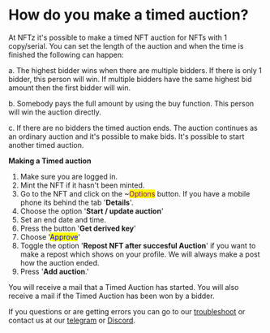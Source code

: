 # How do you make a timed auction?

At NFTz it's possible to make a timed NFT auction for NFTs with 1 copy/serial. You can set the length of the auction and when the time is finished the following can happen:

a. The highest bidder wins when there are multiple bidders. If there is only 1 bidder, this person will win. If multiple bidders have the same highest bid amount then the first bidder will win.&#x20;

b. Somebody pays the full amount by using the buy function. This person will win the auction directly.

c. If there are no bidders the timed auction ends. The auction continues as an ordinary auction and it's possible to make bids. It's possible to start another timed auction. &#x20;



**Making a Timed auction**

1. Make sure you are logged in.
2. Mint the NFT if it hasn't been minted.
3. Go to the NFT and click on the  \~<mark style="color:purple;">Options</mark> button. If you have a mobile phone its behind the tab '**Details**'.&#x20;
4. Choose the option '**Start / update auction**'
5. Set an end date and time.
6. Press the button '**Get derived key**'
7. Choose '<mark style="color:blue;">Approve</mark>'
8. Toggle the option '**Repost NFT after succesful Auction**' if you want to make a repost which shows on your profile. We will always make a post how the auction ended.&#x20;
9. Press '**Add auction**.'&#x20;

You will receive a mail that a Timed Auction has started. You will also receive a mail if the Timed Auction has been won by a bidder.



If you questions or are getting errors you can go to our [troubleshoot](../../troubleshoot/troubleshoot.md) or contact us at our [telegram](https://t.me/+qdNeX8CYB\_swZTQx) or [Discord](https://discord.gg/jQ34WMMZce).&#x20;

<figure><img src="../../.gitbook/assets/6.jpg" alt=""><figcaption></figcaption></figure>

<figure><img src="../../.gitbook/assets/5.jpg" alt=""><figcaption></figcaption></figure>

<figure><img src="../../.gitbook/assets/4.jpg" alt=""><figcaption></figcaption></figure>

<figure><img src="../../.gitbook/assets/3.jpg" alt=""><figcaption></figcaption></figure>

<figure><img src="../../.gitbook/assets/2.jpg" alt=""><figcaption></figcaption></figure>

<figure><img src="../../.gitbook/assets/1 (1).jpg" alt=""><figcaption></figcaption></figure>
